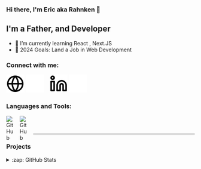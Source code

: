 ### Hi there, I'm Eric aka Rahnken 👋

## I'm a Father, and Developer

- 🌱 I’m currently learning React , Next.JS
- 🥅 2024 Goals: Land a Job in Web Development

### Connect with me:

[//]: # "// TODO: Retarget this link to portfolio website */"

[![website](./img/globe-light.svg)](https://donnellydev.ca#gh-light-mode-only)
[![website](./img/globe-dark.svg)](https://donnellydev.ca#gh-dark-mode-only)
&nbsp;&nbsp;
[![linkedin](./img/linkedin-light.svg)](https://linkedin.com/in/erdonnelly#gh-light-mode-only)
[![linkedin](./img/linkedin-dark.svg)](https://linkedin.com/in/erdonnelly#gh-dark-mode-only)

### Languages and Tools:

<!-- React, Java, Javascript/Typescript, SQL, HTML, CSS,Swift, Kotlin   -->
<!-- Mongo DB , Github, Trello, Jira ,Prisma  -->

[<img align="left" alt="GitHub" width="26px" src="https://user-images.githubusercontent.com/3369400/139447912-e0f43f33-6d9f-45f8-be46-2df5bbc91289.png" style="padding-right:10px;" />][github]
[<img align="left" alt="GitHub" width="26px" src="https://user-images.githubusercontent.com/3369400/139448065-39a229ba-4b06-434b-bc67-616e2ed80c8f.png" style="padding-right:10px;" />][github]

<br />
<br />

---

### Projects

<!--
 - hackathon
 - Lord of the Forms
 - AoC 2023
 - Meal Plans
 - Life Tracker
 - Assignment 3 - MDEV 1004 ( GroupofFourMDEV)
 - Assignment 2 - MDEV 1005 ( GroupofFourMDEV)
-->

<details>
  <summary>:zap: GitHub Stats</summary>

  <img alt="Rahnken's GitHub Stats" src="https://github-readme-stats.vercel.app/api?username=rahnken&show_icons=true&hide_border=true&title_color=ff652f&icon_color=FFE400&bg_color=09131B&text_color=ffffff&border_color=0c1a25" />

</details>

[website]: https://donnellydev.ca
[linkedin]: https://linkedin.com/in/erdonnelly
[github]: https://github.com/rahnken
